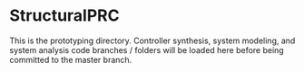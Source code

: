 # StructuralPRC

This is the prototyping directory.  Controller synthesis, system modeling, and system analysis code branches / folders will be loaded here before being committed to the master branch.
